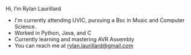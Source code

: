  Hi, I’m Rylan Laurillard
 
- I'm currently attending UVIC, pursuing a Bsc in Music and Computer Science.
- Worked in Python, Java, and C
- Currently learning and mastering AVR Assembly
- You can reach me at rylan.laurillard@gmail.com

<!---
Rylan15/Rylan15 is a ✨ special ✨ repository because its `README.md` (this file) appears on your GitHub profile.
You can click the Preview link to take a look at your changes.
--->
